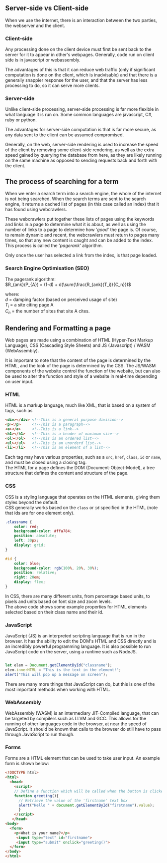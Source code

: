 ## Server-side vs Client-side
When we use the internet, there is an interaction between the two parties, the webserver and the client.

### Client-side
Any processing done on the client device must first be sent back to the server for it to appear in other's webpages. Generally, code run on client side is in javascript or webassembly. 

The advantages of this is that it can reduce web traffic (only if significant computation is done on the client, which is inadvisable) and that there is a generally snappier response for the user, and that the server has less processing to do, so it can serve more clients.

### Server-side
Unlike client-side processing, server-side processing is far more flexible in what language it is run on. Some common languages are javascript, C#, ruby or python.

The advantages for server-side computation is that is far more secure, as any data sent to the client can be assumed compromised.

Generally, on the web, server-side rendering is used to increase the speed of the client by removing some client-side rendering, as well as the extra speed gained by querying the database from here, as they are likely running on the same machine as opposed to sending requests back and forth with the client.


## The process of searching for a term
When we enter a search term into a search engine, the whole of the internet is not being searched. When the search terms are sent to the search engine, it returns a cached list of pages (in this case called an index) that it has found using webcrawlers. 

These webcrawlers put together these lists of pages using the keywords and links in a page to determine what it is about, as well as using the number of links to a page to determine how '*good*' the page is. Of course, to remain dynamic and recent, the webcrawlers must return to pages many times, so that any new content is caught and can be added to the index. This process is called the '*pagerank*' algorithm.

Only once the user has selected a link from the index, is that page loaded.

### Search Engine Optimisation (SEO)
The pagerank algorithm:   
$R_{ank}(P_{A}) = (1-d) + d(\sum{\frac{R_{ank}(T_i)}{C_n}})$

where:  
$d$ = damping factor (based on perceived usage of site)  
$T_i$ = a site citing page A  
$C_n$ = the number of sites that site A cites.

## Rendering and Formatting a page
Web pages are made using a combination of HTML (Hyper-Text Markup Language), CSS (Cascading Style Sheets) and JS (Javascript) / WASM (WebAssembly).

It is important to note that the content of the page is determined by the HTML, and the look of the page is determined by the CSS. The JS/WASM components of the website control the function of the website, but can also be used to alter the function and style of a website in real-time depending on user input.

### HTML
HTML is a markup language, much like XML, that is based on a system of tags, such as 
```html
<div></div> <!--This is a general purpose division-->
<p></p>		<!--This is a paragraph-->
<a></a>		<!--This is a link-->
<h1></h1>	<!--This is a header of maximum size-->
<ol></ol>	<!--This is an ordered list-->
<ul></ul>	<!--This is an unorderd list-->
<li></li>	<!--This is an element of a list-->
```
Each tag may have various properties, such as a `src`, `href`, `class`, `id` or `name`, and must be closed using a closing tag.  
The HTML for a page defines the DOM (Document-Object-Model), a tree structure that defines the content and structure of the page.

### CSS
CSS is a styling language that operates on the HTML elements, giving them styles beyond the default.  
CSS generally works based on the `class` or `id` specified in the HTML (note that ids are for one element only).
```css
.classname {
	color: red;
	background-color: #ffa784;
	position: absolute;
	left: 30px;
	display: grid;
}

#id {
	color: blue;
	background-color: rgb(100%, 20%, 30%);
	position: relative;
	right: 20em;
	display: flex;
}
```

In CSS, there are many different units, from percentage based units, to pixels and units based on font size and zoom levels.  
The above code shows some example properties for HTML elements selected based on their class name and their id.  

### JavaScript
JavaScript (JS) is an interpreted scripting language that is run in the browser. It has the ability to edit the DOM's HTML and CSS directly and is an incredibly powerful programming language. It is also possible to run JavaScript code on the server, using a runtime such as NodeJS.

```js

let elem = Document.getElementById("classname");
elem.innerHTML = "This is the text in the element!";
alert("This will pop up a message on screen");
```

There are many more things that JavaScript can do, but this is one of the most important methods when working with HTML.

### WebAssembly
WebAssembly (WASM) is an intermediary JIT-Compiled language, that can be targeted by compilers such as LLVM and GCC. This allows for the running of other languages code in the browser, at near the speed of JavaScript. It should be known that calls to the browser do still have to pass through JavaScript to run though.

### Forms
Forms are a HTML element that can be used to take user input. An example form is shown below:
```html
<!DOCTYPE html>
<html>
  <head>
    <script>
    // Define a function which will be called when the button is clicked
    function greeting(){
      // Retrieve the value of the 'firstname' text box
      alert("Hello " + document.getElementById("firstname").value);
      }
    </script>
   </head>
<body>
  <form>
    <p>What is your name?</p> 
     <input type="text" id="firstname">
     <input type="submit" onclick="greeting()">
  </form>
</body>
</html>
```